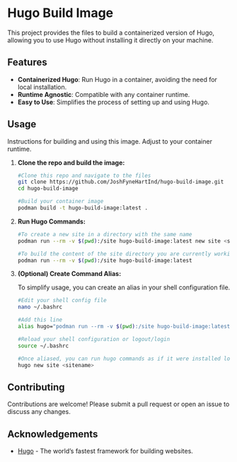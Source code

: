 # Hugo Build Image

This project provides the files to build a containerized version of Hugo, allowing you to use Hugo without installing it directly on your machine.

## Features

- **Containerized Hugo**: Run Hugo in a container, avoiding the need for local installation.
- **Runtime Agnostic**: Compatible with any container runtime.
- **Easy to Use**: Simplifies the process of setting up and using Hugo.

## Usage

Instructions for building and using this image. Adjust to your container runtime.

1. **Clone the repo and build the image:**

    ```sh
    #Clone this repo and navigate to the files
    git clone https://github.com/JoshFyneHartInd/hugo-build-image.git
    cd hugo-build-image
    
    #Build your container image
    podman build -t hugo-build-image:latest .
    ```

2. **Run Hugo Commands:**
    ```sh
    #To create a new site in a directory with the same name
    podman run --rm -v $(pwd):/site hugo-build-image:latest new site <sitename> 
    
    #To build the content of the site directory you are currently working in
    podman run --rm -v $(pwd):/site hugo-build-image:latest 
    ```
3. **(Optional) Create Command Alias:**
    
    To simplify usage, you can create an alias in your shell configuration file.
    ```sh
    #Edit your shell config file
    nano ~/.bashrc

    #Add this line
    alias hugo="podman run --rm -v $(pwd):/site hugo-build-image:latest"
    
    #Reload your shell configuration or logout/login
    source ~/.bashrc

    #Once aliased, you can run hugo commands as if it were installed locally
    hugo new site <sitename>
    ```

## Contributing

Contributions are welcome! Please submit a pull request or open an issue to discuss any changes.

## Acknowledgements

- [Hugo](https://gohugo.io/) - The world’s fastest framework for building websites.
